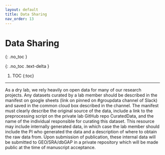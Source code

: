 ```yaml
---
layout: default
title: Data Sharing
nav_order: 13
---
```


# Data Sharing
{: .no_toc }

{: .no_toc .text-delta }

1. TOC
{:toc}

---

As a dry lab, we rely heavily on open data for many of our research projects. Any datasets curated by a lab member should be described in the manifest on google sheets (link on pinned on #groupdata channel of Slack) and saved in the common cloud box described in the channel. The manifest must clearly describe the original source of the data, include a link to the preprocessing script on the private lab GitHub repo CuratedData, and the name of the individual responsible for curating this dataset. This resource may include internally generated data, in which case the lab member should include the PI who generated the data and a description of where to obtain the raw data from. Upon submission of publication, these internal data will be submitted to GEO/SRA/dbGAP in a private repository which will be made public at the time of manuscript acceptance.

<!-- just_the_docs:
  # Define which collections are used in just-the-docs
  collections:
    # Reference the "tests" collection
    tests:
      # Give the collection a name
      name: Tests
      # Exclude the collection from the navigation
      # Supports true or false (default)
      # nav_exclude: true
      # Fold the collection in the navigation
      # Supports true or false (default)
      # nav_fold: true  # note: this option is new in v0.4
      # Exclude the collection from the search
      # Supports true or false (default)
      # search_exclude: true -->
